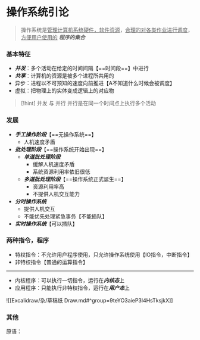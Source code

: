 # 操作系统引论
>操作系统是<u>管理计算机系统硬件，软件资源</u>，<u>合理的对各类作业进行调度</u>，<u>方便用户使用的</u> ***程序的集合***
### 基本特征
- ***并发***：多个活动在给定的时间间隔【==时间段==】中进行
- ***共享***：计算机的资源是被多个进程所共用的
- 异步：进程以不可预知的速度向前推进【A不知道什么时候会被调度】
- 虚拟：把物理上的实体变成逻辑上的对应物

>[!hint] 并发 与 并行
>并行是在同一个时间点上执行多个活动
### 发展
- ***手工操作阶段***【==无操作系统==】
	- 人机速度矛盾
- ***批处理阶段***【==操作系统开始出现==】
	- ***单道批处理阶段***
		- 缓解人机速度矛盾
		- 系统资源利用率依旧很低
	- ***多道批处理阶段***【==操作系统正式诞生==】
		- 资源利用率高
		- 不提供人机交互能力
- ***分时操作系统***
	- 提供人机交互
	- 不能优先处理紧急事务【不能插队】
- ***实时操作系统***【可以插队】
### 两种指令，程序
- 特权指令：不允许用户程序使用，只允许操作系统使用【IO指令，中断指令】
- 非特权指令【普通的运算指令】
---
- 内核程序：可以执行一切指令，运行在***内核态***上
- 应用程序：只能执行非特权指令，运行在***用户态***上

![[Excalidraw/杂/草稿纸 Draw.md#^group=9teYO3aieP3l4HsTksjkX]]
### 其他
原语：





























